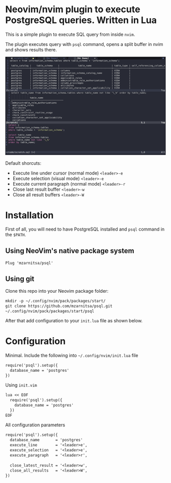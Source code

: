 # Neovim/nvim plugin to execute PostgreSQL queries. Written in Lua

This is a simple plugin to execute SQL query from inside `nvim`.

The plugin executes query with `psql` command, opens a split buffer in nvim and shows results there.

![screenshot](screenshot.png)

Default shorcuts:
- Execute line under cursor (normal mode) `<leader>-e`
- Execute selection (visual mode) `<leader>-e`
- Execute current paragraph (normal mode) `<leader>-r`
- Close last result buffer `<leader>-w`
- Close all result buffers `<leader>-W`

# Installation

First of all, you will need to have PostgreSQL installed and `psql` command in the `$PATH`.

## Using NeoVim's native package system

```
Plug 'mzarnitsa/psql'
```

## Using git
Clone this repo into your Neovim package folder:
```
mkdir -p ~/.config/nvim/pack/packages/start/
git clone https://github.com/mzarnitsa/psql.git ~/.config/nvim/pack/packages/start/psql
```

After that add configuration to your `init.lua` file as shown below.

# Configuration

Minimal. Include the following into `~/.config/nvim/init.lua` file

```
require('psql').setup({
  database_name = 'postgres'
})
```

Using `init.vim`

```
lua << EOF
  require('psql').setup({
    database_name = 'postgres'
  })
EOF
```

All configuration parameters

```
require('psql').setup({
  database_name       = 'postgres'
  execute_line        = '<leader>e',
  execute_selection   = '<leader>e',
  execute_paragraph   = '<leader>r',

  close_latest_result = '<leader>w',
  close_all_results   = '<leader>W',
})
```
